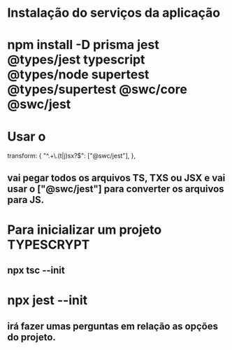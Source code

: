 # Instalação do serviços da aplicação
# npm install -D prisma jest @types/jest typescript @types/node supertest @types/supertest @swc/core @swc/jest

# Usar o  
transform: {
    "^.+\\.(t|j)sx?$": ["@swc/jest"],
  },
## vai pegar todos os arquivos TS, TXS ou JSX e vai usar o ["@swc/jest"] para converter os arquivos para JS.

# Para inicializar um projeto TYPESCRYPT
## npx tsc --init 

# npx jest --init
## irá fazer umas perguntas em relação as opções do projeto.
